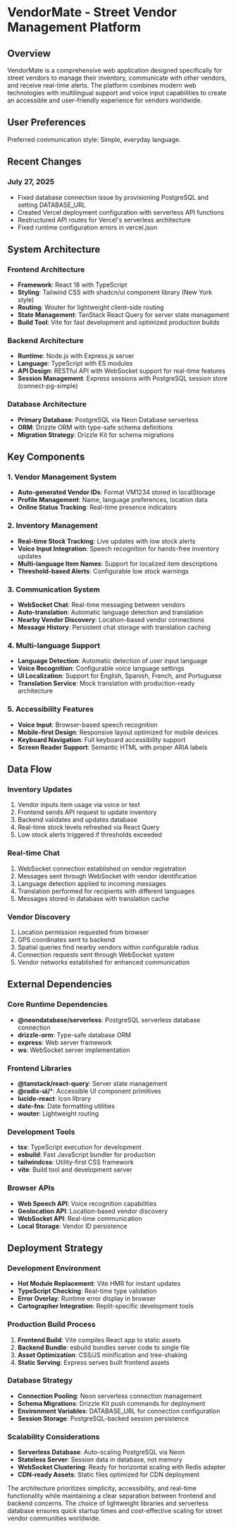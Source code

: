 # VendorMate - Street Vendor Management Platform

## Overview

VendorMate is a comprehensive web application designed specifically for street vendors to manage their inventory, communicate with other vendors, and receive real-time alerts. The platform combines modern web technologies with multilingual support and voice input capabilities to create an accessible and user-friendly experience for vendors worldwide.

## User Preferences

Preferred communication style: Simple, everyday language.

## Recent Changes

### July 27, 2025
- Fixed database connection issue by provisioning PostgreSQL and setting DATABASE_URL
- Created Vercel deployment configuration with serverless API functions
- Restructured API routes for Vercel's serverless architecture
- Fixed runtime configuration errors in vercel.json

## System Architecture

### Frontend Architecture
- **Framework**: React 18 with TypeScript
- **Styling**: Tailwind CSS with shadcn/ui component library (New York style)
- **Routing**: Wouter for lightweight client-side routing
- **State Management**: TanStack React Query for server state management
- **Build Tool**: Vite for fast development and optimized production builds

### Backend Architecture
- **Runtime**: Node.js with Express.js server
- **Language**: TypeScript with ES modules
- **API Design**: RESTful API with WebSocket support for real-time features
- **Session Management**: Express sessions with PostgreSQL session store (connect-pg-simple)

### Database Architecture
- **Primary Database**: PostgreSQL via Neon Database serverless
- **ORM**: Drizzle ORM with type-safe schema definitions
- **Migration Strategy**: Drizzle Kit for schema migrations

## Key Components

### 1. Vendor Management System
- **Auto-generated Vendor IDs**: Format VM1234 stored in localStorage
- **Profile Management**: Name, language preferences, location data
- **Online Status Tracking**: Real-time presence indicators

### 2. Inventory Management
- **Real-time Stock Tracking**: Live updates with low stock alerts
- **Voice Input Integration**: Speech recognition for hands-free inventory updates
- **Multi-language Item Names**: Support for localized item descriptions
- **Threshold-based Alerts**: Configurable low stock warnings

### 3. Communication System
- **WebSocket Chat**: Real-time messaging between vendors
- **Auto-translation**: Automatic language detection and translation
- **Nearby Vendor Discovery**: Location-based vendor connections
- **Message History**: Persistent chat storage with translation caching

### 4. Multi-language Support
- **Language Detection**: Automatic detection of user input language
- **Voice Recognition**: Configurable voice language settings
- **UI Localization**: Support for English, Spanish, French, and Portuguese
- **Translation Service**: Mock translation with production-ready architecture

### 5. Accessibility Features
- **Voice Input**: Browser-based speech recognition
- **Mobile-first Design**: Responsive layout optimized for mobile devices
- **Keyboard Navigation**: Full keyboard accessibility support
- **Screen Reader Support**: Semantic HTML with proper ARIA labels

## Data Flow

### Inventory Updates
1. Vendor inputs item usage via voice or text
2. Frontend sends API request to update inventory
3. Backend validates and updates database
4. Real-time stock levels refreshed via React Query
5. Low stock alerts triggered if thresholds exceeded

### Real-time Chat
1. WebSocket connection established on vendor registration
2. Messages sent through WebSocket with vendor identification
3. Language detection applied to incoming messages
4. Translation performed for recipients with different languages
5. Messages stored in database with translation cache

### Vendor Discovery
1. Location permission requested from browser
2. GPS coordinates sent to backend
3. Spatial queries find nearby vendors within configurable radius
4. Connection requests sent through WebSocket system
5. Vendor networks established for enhanced communication

## External Dependencies

### Core Runtime Dependencies
- **@neondatabase/serverless**: PostgreSQL serverless database connection
- **drizzle-orm**: Type-safe database ORM
- **express**: Web server framework
- **ws**: WebSocket server implementation

### Frontend Libraries
- **@tanstack/react-query**: Server state management
- **@radix-ui/***: Accessible UI component primitives
- **lucide-react**: Icon library
- **date-fns**: Date formatting utilities
- **wouter**: Lightweight routing

### Development Tools
- **tsx**: TypeScript execution for development
- **esbuild**: Fast JavaScript bundler for production
- **tailwindcss**: Utility-first CSS framework
- **vite**: Build tool and development server

### Browser APIs
- **Web Speech API**: Voice recognition capabilities
- **Geolocation API**: Location-based vendor discovery
- **WebSocket API**: Real-time communication
- **Local Storage**: Vendor ID persistence

## Deployment Strategy

### Development Environment
- **Hot Module Replacement**: Vite HMR for instant updates
- **TypeScript Checking**: Real-time type validation
- **Error Overlay**: Runtime error display in browser
- **Cartographer Integration**: Replit-specific development tools

### Production Build Process
1. **Frontend Build**: Vite compiles React app to static assets
2. **Backend Bundle**: esbuild bundles server code to single file
3. **Asset Optimization**: CSS/JS minification and tree-shaking
4. **Static Serving**: Express serves built frontend assets

### Database Strategy
- **Connection Pooling**: Neon serverless connection management
- **Schema Migrations**: Drizzle Kit push commands for deployment
- **Environment Variables**: DATABASE_URL for connection configuration
- **Session Storage**: PostgreSQL-backed session persistence

### Scalability Considerations
- **Serverless Database**: Auto-scaling PostgreSQL via Neon
- **Stateless Server**: Session data in database, not memory
- **WebSocket Clustering**: Ready for horizontal scaling with Redis adapter
- **CDN-ready Assets**: Static files optimized for CDN deployment

The architecture prioritizes simplicity, accessibility, and real-time functionality while maintaining a clear separation between frontend and backend concerns. The choice of lightweight libraries and serverless database ensures quick startup times and cost-effective scaling for street vendor communities worldwide.